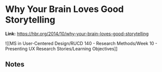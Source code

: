 # Why Your Brain Loves Good Storytelling 
**Link:** https://hbr.org/2014/10/why-your-brain-loves-good-storytelling

![[MS in User-Centered Design/RUCD 140 - Research Methods/Week 10 - Presenting UX Research Stories/Learning Objectives]]

## Notes
